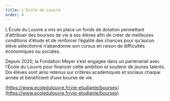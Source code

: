 ```yaml
---
title: L'École du Louvre
order: 4
---
```


L’École du Louvre a mis en place un fonds de dotation permettant d’attribuer des bourses de vie à ses élèves afin de créer de meilleures conditions d’étude et de renforcer l’égalité des chances pour qu’aucun élève sélectionné n’abandonne son cursus en raison de difficultés économiques ou sociales.

Depuis 2020, la Fondation Meyer s’est engagée dans un partenariat avec l’École du Louvre pour financer cette ambition et soutenir de jeunes talents. Dix élèves sont ainsi retenus sur critères académiques et sociaux chaque année et bénéficient d’une bourse de vie.

[https://www.ecoledulouvre.fr/vie-etudiante/bourses](https://www.ecoledulouvre.fr/vie-etudiante/bourses)
